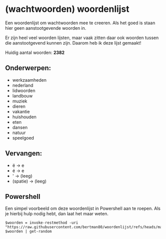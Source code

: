 # (wachtwoorden) woordenlijst
Een woordenlijst om wachtwoorden mee te creeren. Als het goed is staan hier geen aanstootgevende woorden in.

Er zijn heel veel woorden lijsten, maar vaak zitten daar ook woorden tussen die aanstootgevend kunnen zijn. Daarom heb ik deze lijst gemaakt!

Huidig aantal woorden: **2382**

## Onderwerpen:
- werkzaamheden
- nederland
- lidwoorden
- landbouw
- muziek
- dieren
- vakantie
- huishouden
- eten
- dansen
- natuur
- speelgoed

## Vervangen:
- ë -> e
- é -> e
- ' -> (leeg)
- (spatie) -> (leeg)

## Powershell
Een simpel voorbeeld om deze woordenlijst in Powershell aan te roepen. Als je hierbij hulp nodig hebt, dan laat het maar weten.
```
$woorden = invoke-restmethod -uri "https://raw.githubusercontent.com/bertman80/woordenlijst/refs/heads/main/woorden.json"
$woorden | get-random
```
